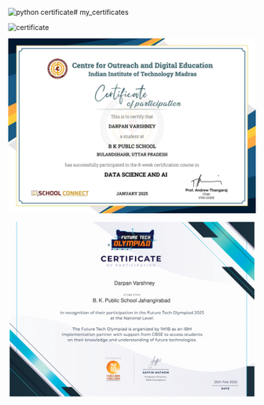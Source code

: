 ![python certificate](https://github.com/user-attachments/assets/67412630-d3f4-4b6f-9c95-366ed36ac15b)# my_certificates






![certificate](https://github.com/user-attachments/assets/014109f2-da51-497b-ac4a-1c9c23539ab5)








![My Image](/IITschool_DS|AI_certificate.jpg)











![My Image](/future_tech_certificate.png)


